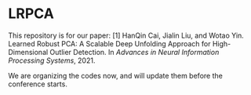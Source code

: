 # LRPCA

This repository is for our paper:
[1] HanQin Cai, Jialin Liu, and Wotao Yin. Learned Robust PCA: A Scalable Deep Unfolding Approach for High-Dimensional Outlier Detection. In *Advances in Neural Information Processing Systems*, 2021.

We are organizing the codes now, and will update them before the conference starts.
